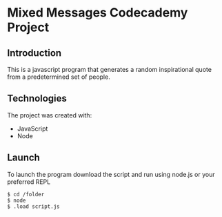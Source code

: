 # Mixed Messages Codecademy Project

## Introduction
This is a javascript program that generates a random inspirational quote from a predetermined set of people.

## Technologies
The project was created with:
- JavaScript
- Node

## Launch
To launch the program download the script and run using node.js or your preferred REPL
```
$ cd /folder
$ node
$ .load script.js
```